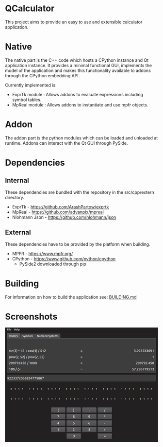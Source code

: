 # QCalculator

This project aims to provide an easy to use and extensible calculator application.

# Native

The native part is the C++ code which hosts a CPython instance and Qt application instance. It provides a minimal
functional GUI, implements the model of the application and makes this functionality available to addons through the
CPython embedding API.

Currently implemented is:

- ExprTk module : Allows addons to evaluate expressions including symbol tables.
- MpReal module : Allows addons to instantiate and use mpfr objects.

# Addon

The addon part is the python modules which can be loaded and unloaded at runtime. Addons can interact with the Qt GUI
through PySide.

# Dependencies

## Internal

These dependencies are bundled with the repository in the src/cpp/extern directory.

- ExprTk - https://github.com/ArashPartow/exprtk
- MpReal - https://github.com/advanpix/mpreal
- Nlohmann Json - https://github.com/nlohmann/json

## External

These dependencies have to be provided by the platform when building.

* MPFR - https://www.mpfr.org/
* CPython - https://www.github.com/python/cpython
    * PySide2 downloaded through pip
    
# Building

For information on how to build the application see: [BUILDING.md](BUILDING.md)

# Screenshots

![img](.docs/screenshot.png)